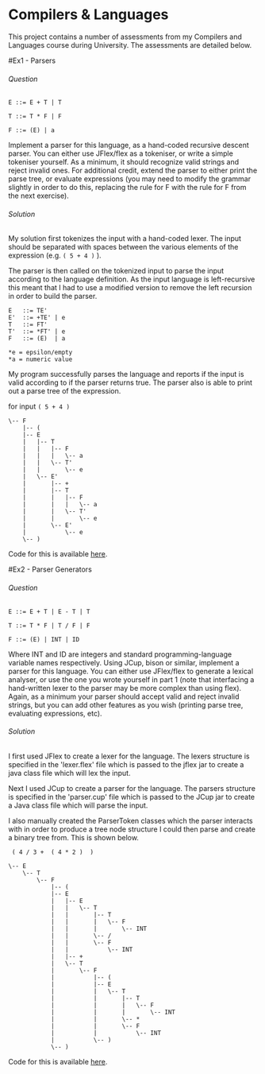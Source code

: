 # Compilers & Languages

This project contains a number of assessments from my Compilers and Languages course during University. The assessments are detailed  below.

#Ex1 - Parsers
###### Question
```
E ::= E + T | T

T ::= T * F | F

F ::= (E) | a
```

Implement a parser for this language, as a hand-coded recursive descent parser.  You can either use JFlex/flex as a tokeniser, or write a simple tokeniser yourself.  As a minimum, it should recognize valid strings and reject invalid ones.  For additional credit, extend the parser to either print the parse tree, or evaluate expressions (you may need to modify the grammar slightly in order to do this, replacing the rule for F with the rule for F from the next exercise).

###### Solution
My solution first tokenizes the input with a hand-coded lexer. The input should be separated with spaces between the various elements of the expression (e.g. `( 5 + 4 )` ).

The parser is then called on the tokenized input to parse the input according to the language definition. As the input language is left-recursive this meant that I had to use a modified version to remove the left recursion in order to build the parser.

```
E   ::= TE'
E'  ::= +TE' | e
T   ::= FT'
T'  ::= *FT' | e
F   ::= (E)  | a

*e = epsilon/empty
*a = numeric value
```
My program successfully parses the language and reports if the input is valid according to if the parser returns true. The parser also is able to print out a parse tree of the expression.

for input `( 5 + 4 )`
```
\-- F
    |-- (
    |-- E
    |   |-- T
    |   |   |-- F
    |   |   |   \-- a
    |   |   \-- T'
    |   |       \-- e
    |   \-- E'
    |       |-- +
    |       |-- T
    |       |   |-- F
    |       |   |   \-- a
    |       |   \-- T'
    |       |       \-- e
    |       \-- E'
    |           \-- e
    \-- )
```

Code for this is available [here](https://github.com/Mattie432/Compilers-and-Languages/tree/master/ProjectCode/src/ex1).

#Ex2 - Parser Generators
###### Question
```
E ::= E + T | E - T | T

T ::= T * F | T / F | F

F ::= (E) | INT | ID
```

Where INT and ID are integers and standard programming-language variable names respectively.   Using JCup, bison or similar, implement a parser for this language.  You can either use JFlex/flex to generate a lexical analyser, or use the one you wrote yourself in part 1 (note that interfacing a hand-written lexer to the parser may be more complex than using flex).  Again, as a minimum your parser should accept valid and reject invalid strings, but you can add other features as you wish (printing parse tree, evaluating expressions, etc).

###### Solution
I first used JFlex to create a lexer for the language. The lexers structure is specified in the 'lexer.flex' file which is passed to the jflex jar to create a java class file which will lex the input.

Next I used JCup to create a parser for the language. The parsers structure is specified in the 'parser.cup' file which is passed to the JCup jar to create a Java class file which will parse the input.

I also manually created the ParserToken classes which the parser interacts with in order to produce a tree node structure I could then parse and create a binary tree from. This is shown below.
```
 ( 4 / 3 +  ( 4 * 2 )  )

\-- E
    \-- T
        \-- F
            |-- (
            |-- E
            |   |-- E
            |   |   \-- T
            |   |       |-- T
            |   |       |   \-- F
            |   |       |       \-- INT
            |   |       \-- /
            |   |       \-- F
            |   |           \-- INT
            |   |-- +
            |   \-- T
            |       \-- F
            |           |-- (
            |           |-- E
            |           |   \-- T
            |           |       |-- T
            |           |       |   \-- F
            |           |       |       \-- INT
            |           |       \-- *
            |           |       \-- F
            |           |           \-- INT
            |           \-- )
            \-- )
```
Code for this is available [here](https://github.com/Mattie432/Compilers-and-Languages/tree/master/ProjectCode/src/ex2).
